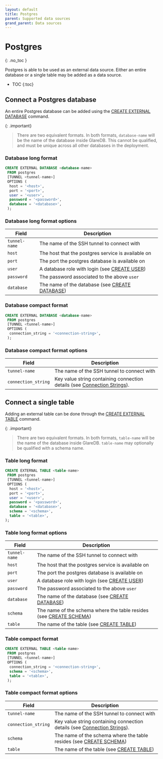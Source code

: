 ```yaml
---
layout: default
title: Postgres
parent: Supported data sources
grand_parent: Data sources
---
```


<!-- markdownlint-disable MD022 -->

<!-- prettier-ignore-start -->
# Postgres
{: .no_toc }
<!-- prettier-ignore-end -->

<!-- markdownlint-enable MD022 -->

Postgres is able to be used as an external data source. Either an entire
database or a single table may be added as a data source.

- TOC
{:toc}

## Connect a Postgres database

An entire Postgres database can be added using the [CREATE EXTERNAL DATABASE]
command.

{: .important}

> There are two equivalent formats. In both formats, `database-name` will be the
> name of the database inside GlareDB. This cannot be qualified, and must be
> unique across all other databases in the deployment.

### Database long format

```sql
CREATE EXTERNAL DATABASE <database-name>
 FROM postgres
 [TUNNEL <tunnel-name>]
 OPTIONS (
  host = '<host>',
  port = '<port>',
  user = '<user>',
  password = '<password>',
  database = '<database>',
 );
```

### Database long format options

| Field         | Description                                        |
| ------------- | -------------------------------------------------- |
| `tunnel-name` | The name of the SSH tunnel to connect with         |
| `host`        | The host that the postgres service is available on |
| `port`        | The port the postgres database is available on     |
| `user`        | A database role with login (see [CREATE USER])     |
| `password`    | The password associated to the above `user`        |
| `database`    | The name of the database (see [CREATE DATABASE])   |

### Database compact format

```sql
CREATE EXTERNAL DATABASE <database-name>
 FROM postgres
 [TUNNEL <tunnel-name>]
 OPTIONS (
  connection_string = '<connection-string>',
 );
```

### Database compact format options

| Field               | Description                                                                |
| ------------------- | -------------------------------------------------------------------------- |
| `tunnel-name`       | The name of the SSH tunnel to connect with                                 |
| `connection_string` | Key value string containing connection details (see [Connection Strings]). |

## Connect a single table

Adding an external table can be done through the [CREATE EXTERNAL TABLE]
command.

{: .important}

> There are two equivalent formats. In both formats, `table-name` will be the
> name of the database inside GlareDB. `table-name` may optionally be qualified
> with a schema name.

### Table long format

```sql
CREATE EXTERNAL TABLE <table-name>
 FROM postgres
 [TUNNEL <tunnel-name>]
 OPTIONS (
  host = '<host>',
  port = '<port>',
  user = '<user>',
  password = '<password>',
  database = '<database>',
  schema = '<schema>',
  table = '<table>',
);
```

### Table long format options

| Field         | Description                                                          |
| ------------- | -------------------------------------------------------------------- |
| `tunnel-name` | The name of the SSH tunnel to connect with                           |
| `host`        | The host that the postgres service is available on                   |
| `port`        | The port the postgres database is available on                       |
| `user`        | A database role with login (see [CREATE USER])                       |
| `password`    | The password associated to the above `user`                          |
| `database`    | The name of the database (see [CREATE DATABASE])                     |
| `schema`      | The name of the schema where the table resides (see [CREATE SCHEMA]) |
| `table`       | The name of the table (see [CREATE TABLE])                           |

### Table compact format

```sql
CREATE EXTERNAL TABLE <table-name>
 FROM postgres
 [TUNNEL <tunnel-name>]
 OPTIONS (
  connection_string = '<connection-string>',
  schema = '<schema>',
  table = '<table>',
 );
```

### Table compact format options

| Field               | Description                                                                |
| ------------------- | -------------------------------------------------------------------------- |
| `tunnel-name`       | The name of the SSH tunnel to connect with                                 |
| `connection_string` | Key value string containing connection details (see [Connection Strings]). |
| `schema`            | The name of the schema where the table resides (see [CREATE SCHEMA])       |
| `table`             | The name of the table (see [CREATE TABLE])                                 |

<!-- markdownlint-disable line-length -->

[CREATE EXTERNAL TABLE]: /docs/sql-reference/sql-commands/create-external-table
[CREATE EXTERNAL DATABASE]: /docs/sql-reference/sql-commands/create-external-database
[CREATE USER]: https://www.postgresql.org/docs/current/sql-createuser.html
[CREATE DATABASE]: https://www.postgresql.org/docs/current/sql-createdatabase.html
[CREATE SCHEMA]: https://www.postgresql.org/docs/current/sql-createschema.html
[CREATE TABLE]: https://www.postgresql.org/docs/current/sql-createtable.html
[Connection Strings]: https://www.postgresql.org/docs/current/libpq-connect.html#LIBPQ-CONNSTRING

<!-- markdownlint-enable line-length -->
